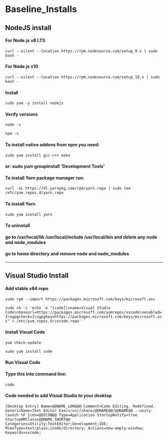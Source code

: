 # Baseline_Installs

## NodeJS install

#### For Node.js v8 LTS
`curl --silent --location https://rpm.nodesource.com/setup_8.x | sudo bash -`

#### For Node.js v10 
`curl --silent --location https://rpm.nodesource.com/setup_10.x | sudo bash -`


#### Install
`sudo yum -y install nodejs`

#### Verify versions
`node -v`

`npm -v`

#### To install native addons from npm you need:
`sudo yum install gcc-c++ make`
#### or: sudo yum groupinstall 'Development Tools'

#### To install Yarn package manager run:
`curl -sL https://dl.yarnpkg.com/rpm/yarn.repo | sudo tee /etc/yum.repos.d/yarn.repo`

#### To install Yarn
`sudo yum install yarn`

#### To uninstall
#### go to /usr/local/lib /usr/local/include /usr/local/bin and delete any node and node_modules
#### go to home directory and remove node and node_modules




--------------------------------------------------------------------------------------------------------------------------

## Visual Studio Install

#### Add stable x64 repo
`sudo rpm --import https://packages.microsoft.com/keys/microsoft.asc`

`sudo sh -c 'echo -e "[code]\nname=Visual Studio Code\nbaseurl=https://packages.microsoft.com/yumrepos/vscode\nenabled=1\ngpgcheck=1\ngpgkey=https://packages.microsoft.com/keys/microsoft.asc" > /etc/yum.repos.d/vscode.repo'`

#### Install Visual Code
`yum check-update`

`sudo yum install code`

#### Run Visual Code
#### Type this into command line:
`code`

#### Code needed to add Visual Studio to your desktop
`
[Desktop Entry]
Name=@@NAME_LONG@@
Comment=Code Editing. Redefined.
GenericName=Text Editor
Exec=/usr/share/@@NAME@@/@@NAME@@ --unity-launch %F
Icon=@@ICON@@
Type=Application
StartupNotify=true
StartupWMClass=@@NAME_SHORT@@
Categories=Utility;TextEditor;Development;IDE;
MimeType=text/plain;inode/directory;
Actions=new-empty-window;
Keywords=vscode;
`
